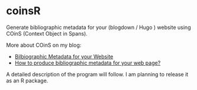 # coinsR

Generate bibliographic metadata for your (blogdown / Hugo ) website using COinS (Context Object in Spans).

More about COinS on my blog: 

+ [Bilbiographic Metadata for your Website](https://notes.peter-baumgartner.net/2019/06/19/bibliographic-metadata-for-your-web-page/)
+ [How to produce bibliographic metadata for your web page?](https://notes.peter-baumgartner.net/tutorial/how-to-produce-bibliographic-metadata-for-you-web-page/)

A detailed description of the program will follow. I am planning to release it as an R package.